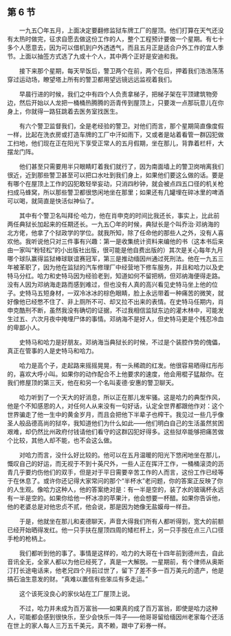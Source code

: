 ## 第 6 节

&emsp;&emsp;一九五〇年五月，上面决定要翻修监狱车牌工厂的屋顶。他们打算在天气还没有太热时做完，征求自愿去做这份工作的人，整个工程预计要做一个星期。有七十多个人愿意去，因为可以借机到户外透透气，而且五月正是适合户外工作的宜人季节。上面以抽签方式选了九或十个人，其中两个正好是安迪和我。

&emsp;&emsp;接下来那个星期，每天早饭后，警卫两个在前，两个在后，押着我们浩浩荡荡穿过运动场，瞭望塔上所有的警卫都用望远镜远远监视着我们。

&emsp;&emsp;早晨行进的时候，我们之中有四个人负责拿梯子，把梯子架在平顶建筑物旁边，然后开始以人龙把一桶桶热腾腾的沥青传到屋顶上，只要泼一点那玩意儿在你身上，你就得一路狂跳着去医务室找医生。

&emsp;&emsp;有六个警卫监督我们，全是老经验的警卫。对他们而言，那个星期简直像度假一样，比起在洗衣房或打造车牌的工厂中汗如雨下，又或者是站着看管一群囚犯做工扫地，他们现在正在阳光下享受正常人的五月假期，坐在那儿，背靠着栏杆，大摆龙门阵。

&emsp;&emsp;他们甚至只需要用半只眼睛盯着我们就行了，因为南面墙上的警卫岗哨离我们很近，近到那些警卫甚至可以把口水吐到我们身上，如果他们要这么做的话。要是有哪个在屋顶上工作的囚犯敢轻举妄动，只消四秒钟，就会被点四五口径的机关枪扫成马蜂窝，所以那些警卫都很悠闲地坐在那里；如果还有几罐埋在碎冰里的啤酒可以喝，就简直是快活似神仙了。

&emsp;&emsp;其中有个警卫名叫拜伦·哈力，他在肖申克的时间比我还长，事实上，比此前两任典狱长加起来的任期还长。一九五〇年的时候，典狱长是个叫乔治·邓纳海的北方佬，他拿了个狱政学的学位。就我所知，除了任命他的那些人之外，没有人喜欢他。我听说他只对三件事有兴趣：第一是收集统计资料来编他的书（这本书后来由一家叫“粉轻松”的小出版社出版，很可能是他自费出版的）其次是关心每年九月哪个球队赢得监狱棒球联谊赛冠军，第三是推动缅因州通过死刑法。他在一九五三年被革职了，因为他在监狱的汽车修理厂中经营地下修车服务，并且和哈力以及史特马分红。哈力和史特马因为经验老到，知道如何不留把柄，但邓纳海便得走路。没有人因为邓纳海走路而感到难过，但也没有人真的高兴看见史特马坐上他的位子。史特马五短身材，一双冷冰冰的棕色眼睛，脸上永远带着一种痛苦的微笑，就好像他已经憋不住了、非上厕所不可、却又拉不出来的表情。在史特马任期内，肖申克酷刑不断，虽然我没有确切的证据，不过我相信监狱东边的灌木林中，可能发生过五、六次月夜中掩埋尸体的事情。邓纳海不是好人，但史特马更是个残忍冷血的卑鄙小人。

&emsp;&emsp;史特马和哈力是好朋友。邓纳海当典狱长的时候，不过是个装腔作势的傀儡，真正在管事的人是史特马和哈力。

&emsp;&emsp;哈力是高个子，走起路来摇摇晃晃，有一头稀疏的红发。他很容易晒得红彤彤的，喜欢大呼小叫。如果你的动作配合不上他要求的速度，他会用棍子猛敲你。在我们修屋顶的第三天，他在和另一个名叫麦德·安惠的警卫聊天。

&emsp;&emsp;哈力听到了一个天大的好消息，所以正在那儿发牢骚。这是哈力的典型作风，他是个不知感恩的人，对任何人从来没有一句好话，认定全世界都跟他作对：这个世界骗走了他一生中的黄金岁月，而且会把他下半辈子也榨干。我见过一些几乎像圣人般品德高尚的狱卒，我知道他们为什么如此——他们明白自己的生活虽然贫困艰难，却仍然比州政府付钱请他们看守的这群囚犯好得多。这些狱卒能够把痛苦做个比较，其他人却不能，也不会这么做。

&emsp;&emsp;对哈力而言，没什么好比较的。他可以在五月温暖的阳光下悠闲地坐在那儿，慨叹自己的好运，而无视于不到十英尺外，一些人正在挥汗工作，一桶桶滚烫的沥青几乎要灼伤他们的双手，但是对于平日需要辛苦工作的人而言，这份工作已经等于在休息了。或许你还记得大家常问的那个“半杯水”老问题，你的答案正反映了你的人生观。像哈力这种人，他的答案绝对是：有一半是空的，装了水的玻璃杯永远有一半是空的。如果你给他一杯冰凉的苹果汁，他会想要一杯醋。如果你告诉他，他的老婆总是对他忠贞不贰，他会说，那是因为她像无盐嫫母一样丑。

&emsp;&emsp;于是，他就坐在那儿和麦德聊天，声音大得我们所有人都听得到，宽大的前额已经开始晒得发红。他一只手扶在屋顶四周的矮栏杆上，另一只手按在点三八口径手枪的枪柄上。

&emsp;&emsp;我们都听到他的事了。事情是这样的，哈力的大哥在十四年前到德州去，自此音讯全无，全家人都以为他已经死了，真是一大解脱。一星期前，有个律师从奥斯汀打长途电话来，他老兄四个月前过世了，留下了差不多一百万美元的遗产，他是搞石油生意发的财。“真难以置信有些笨瓜有多走运。”

&emsp;&emsp;这个该死没良心的家伙站在工厂屋顶上说。

&emsp;&emsp;不过，哈力并未成为百万富翁——如果真的成了百万富翁，即使是哈力这种人，可能都会感到很快乐，至少会快乐一阵子——他哥哥留给缅因州老家每个还活在世上的家人每人三万五千美元，真不赖，跟中了彩券一样。